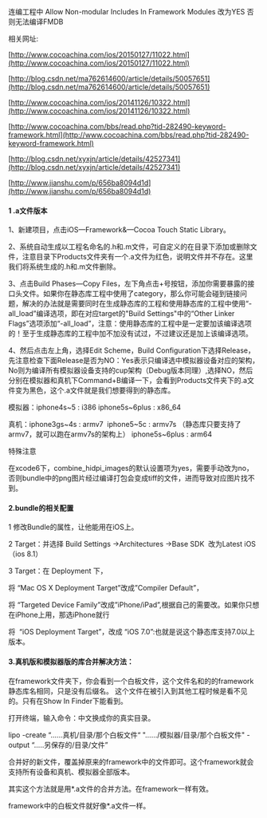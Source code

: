 连编工程中 Allow Non-modular Includes In Framework Modules 改为YES 否则无法编译FMDB

相关网址:

[http://www.cocoachina.com/ios/20150127/11022.html](http://www.cocoachina.com/ios/20150127/11022.html)

[http://blog.csdn.net/ma762614600/article/details/50057651](http://blog.csdn.net/ma762614600/article/details/50057651)

[http://www.cocoachina.com/ios/20141126/10322.html](http://www.cocoachina.com/ios/20141126/10322.html)

[http://www.cocoachina.com/bbs/read.php?tid-282490-keyword-framework.html](http://www.cocoachina.com/bbs/read.php?tid-282490-keyword-framework.html)

[http://blog.csdn.net/xyxjn/article/details/42527341](http://blog.csdn.net/xyxjn/article/details/42527341)

[http://www.jianshu.com/p/656ba8094d1d](http://www.jianshu.com/p/656ba8094d1d)

#### 1 .a文件版本

1、新建项目，点击iOS—Framework&—Cocoa Touch Static Library。

2、系统自动生成以工程名命名的.h和.m文件，可自定义的在目录下添加或删除文件，注意目录下Products文件夹有一个.a文件为红色，说明文件并不存在。这里我们将系统生成的.h和.m文件删除。

3、点击Build Phases—Copy Files，左下角点击+号按钮，添加你需要暴露的接口头文件。如果你在静态库工程中使用了category，那么你可能会碰到链接问题，解决的办法就是需要同时在生成静态库的工程和使用静态库的工程中使用“-all\_load”编译选项，即在对应target的"Build Settings"中的“Other Linker Flags”选项添加“-all\_load”，注意：使用静态库的工程中是一定要加该编译选项的！至于生成静态库的工程中加不加没有试过，不过建议还是加上该编译选项。

4、然后点击左上角，选择Edit Scheme，Build Configuration下选择Release，先注意检查下面Release是否为NO：Yes表示只编译选中模拟器设备对应的架构，No则为编译所有模拟器设备支持的cup架构（Debug版本同理）,选择NO，然后分别在模拟器和真机下Command+B编译一下，会看到Products文件夹下的.a文件变为黑色，这个.a文件就是我们想要得到的静态库。

模拟器：iphone4s~5 : i386 iphone5s~6plus : x86\_64

真机：iphone3gs~4s : armv7  iphone5~5c : armv7s （静态库只要支持了armv7，就可以跑在armv7s的架构上） iphone5s~6plus : arm64

特殊注意

在xcode6下，combine\_hidpi\_images的默认设置项为yes，需要手动改为no，否则bundle中的png图片经过编译打包会变成tiff的文件，进而导致对应图片找不到。

#### 2.bundle的相关配置 

1 修改Bundle的属性，让他能用在iOS上。

2 Target：并选择 Build Settings -&gt;Architectures -&gt;Base SDK  改为Latest iOS（ios 8.1）

3 Target：在 Deployment 下，

将 “Mac OS X Deployment Target”改成”Compiler Default”，

将 “Targeted Device Family”改成”iPhone/iPad”,根据自己的需要改。如果你只想在iPhone上用，那选iPhone就行

将  “iOS Deployment Target”，改成 “iOS 7.0”:也就是说这个静态库支持7.0以上版本。

#### 3.真机版和模拟器版的库合并解决方法：

在framework文件夹下，你会看到一个白板文件，这个文件名和的的framework静态库名相同，只是没有后缀名。 这个文件在被引入到其他工程时候是看不见的。只有在Show In Finder下能看到。

打开终端，输入命令：中文换成你的真实目录。

lipo -create “……真机/目录/那个白板文件“ "……/模拟器/目录/那个白板文件" -output “…..另保存的/目录/文件”

合并好的新文件，覆盖掉原来的framework中的文件即可。这个framework就会支持所有设备和真机、模拟器全部版本。

其实这个方法就是用\*.a文件的合并方法。在framework一样有效。

framework中的白板文件就好像\*.a文件一样。

